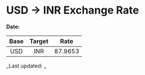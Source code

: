 # USD → INR Exchange Rate

**Date:** 

| Base | Target | Rate  |
|:----:|:------:|:-----:|
| USD  | INR    | 87.9653 |

_Last updated: _